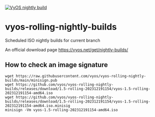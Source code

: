 [![VyOS nightly build](https://github.com/vyos/vyos-nightly-build/actions/workflows/nightly-build.yml/badge.svg)](https://github.com/vyos/vyos-nightly-build/actions/workflows/nightly-build.yml)

# vyos-rolling-nightly-builds
Scheduled ISO nightly builds for current branch 

An official download page https://vyos.net/get/nightly-builds/

## How to check an image signature
```
wget https://raw.githubusercontent.com/vyos/vyos-rolling-nightly-builds/main/minisign.pub
wget https://github.com/vyos/vyos-rolling-nightly-builds/releases/download/1.5-rolling-202312191154/vyos-1.5-rolling-202312191154-amd64.iso
wget https://github.com/vyos/vyos-rolling-nightly-builds/releases/download/1.5-rolling-202312191154/vyos-1.5-rolling-202312191154-amd64.iso.minisig
minisign -Vm vyos-1.5-rolling-202312191154-amd64.iso
```
